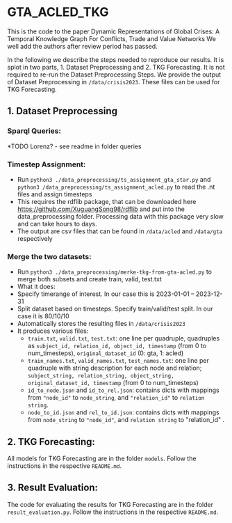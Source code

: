 
# GTA_ACLED_TKG

This is the code to the paper Dynamic Representations of Global Crises: A Temporal Knowledge Graph For Conflicts, Trade and Value Networks
We well add the authors after review period has passed.

In the following we describe the steps needed to reproduce our results. It is splot in two parts, 1. Dataset Preprocessing and 2. TKG Forecasting.
It is not required to re-run the Dataset Preprocessing Steps. We provide the output of Dataset Preprocessing in ```/data/crisis2023```. These files can be used for TKG Forecasting.

## 1. Dataset Preprocessing 
### Sparql Queries:
*TODO Lorenz?  - see readme in folder queries

### Timestep Assignment:
* Run ```python3 ./data_preprocessing/ts_assignment_gta_star.py``` and ```python3 /data_preprocessing/ts_assignment_acled.py``` to read the .nt files and assign timesteps
* This requires the rdflib package, that can be downloaded here https://github.com/XuguangSong98/rdflib and put into the data_preprocessing folder. Processing data with this package very slow and can take hours to days.
* The output are csv files that can be found in ```/data/acled``` and ```/data/gta``` respectively

### Merge the two datasets:
* Run ```python3 ./data_preprocessing/merke-tkg-from-gta-acled.py``` to merge both subsets and create train, valid, test.txt
* What it does:
 * Specify timerange of interest. In our case this is 2023-01-01 – 2023-12-31
 * Split dataset based on timesteps. Specify train/valid/test split. In our case it is 80/10/10
 * Automatically stores the resulting files in ```/data/crisis2023```
* It produces various files:
  * ```train.txt```, ```valid.txt```, ```test.txt```: one line per quadruple, quadruples as ```subject_id, relation_id, object_id, timestamp``` (from 0 to num_timesteps), ```original_dataset_id``` (0: gta, 1: acled)
  * ```train_names.txt```, ```valid_names.txt```, ```test_names.txt```: one line per quadruple with string description for each node and relation; ```subject_string, relation_string, object_string, original_dataset_id, timestamp``` (from 0 to num_timesteps)
  * ```id_to_node.json``` and ```id_to_rel.json```: contains dicts with mappings from ```"node_id"``` to ```node_string```, and ```"relation_id"``` to ```relation string```.
  * ```node_to_id.json``` and ```rel_to_id.json```: contains dicts with mappings from ```node_string``` to ```"node_id"```, and ```relation string``` to "relation_id" .


## 2. TKG Forecasting:
All models for TKG Forecasting are in the folder ```models```. Follow the instructions in the respective ```README.md```.


## 3. Result Evaluation:
The code for evaluating the results for TKG Forecasting are in the folder ```result_evaluation.py```. Follow the instructions in the respective ```README.md```.
